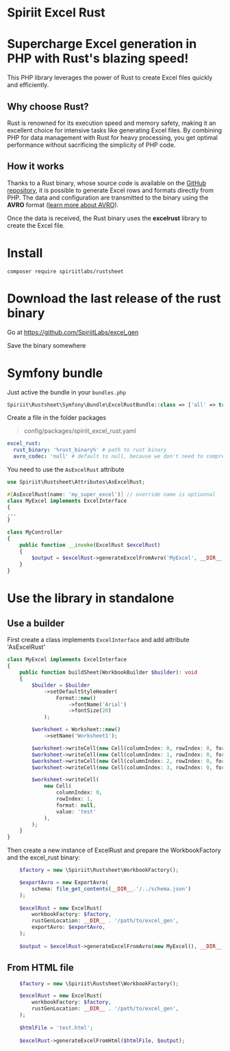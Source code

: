 Spiriit Excel Rust
==================

# Supercharge Excel generation in PHP with Rust's blazing speed!

This PHP library leverages the power of Rust to create Excel files quickly and efficiently.

## Why choose Rust?

Rust is renowned for its execution speed and memory safety, making it an excellent choice for intensive tasks like generating Excel files.
By combining PHP for data management with Rust for heavy processing, you get optimal performance without sacrificing the simplicity of PHP code.

## How it works

Thanks to a Rust binary, whose source code is available on the [GitHub repository](link_to_repo), it is possible to generate Excel rows and
formats directly from PHP. The data and configuration are transmitted to the binary using the **AVRO** format ([learn more about AVRO](link_to_avro)).

Once the data is received, the Rust binary uses the **excelrust** library to create the Excel file.


# Install

`composer require spiriitlabs/rustsheet`

# Download the last release of the rust binary

Go at https://github.com/SpiriitLabs/excel_gen

Save the binary somewhere

# Symfony bundle

Just active the bundle in your `bundles.php`

```php
Spiriit\Rustsheet\Symfony\Bundle\ExcelRustBundle::class => ['all' => true],
```

Create a file in the folder packages

> config/packages/spiriit_excel_rust.yaml

```yaml
excel_rust:
  rust_binary: '%rust_binary%' # path to rust binary
  avro_codec: 'null' # default to null, because we don't need to compress the file
```

You need to use the `AsExcelRust` attribute

```php
use Spiriit\Rustsheet\Attributes\AsExcelRust;

#[AsExcelRust(name: 'my_super_excel')] // override name is optionnal
class MyExcel implements ExcelInterface 
{
...
}
```

```php
class MyController
{
    public function __invoke(ExcelRust $excelRust)
    {
        $output = $excelRust->generateExcelFromAvro('MyExcel', __DIR__.'/myexcel_avro.xlsx');
    }
}
```

# Use the library in standalone

## Use a builder

First create a class implements `ExcelInterface` and add attribute 'AsExcelRust'

```php
class MyExcel implements ExcelInterface
{
    public function buildSheet(WorkbookBuilder $builder): void
    {
        $builder = $builder
            ->setDefaultStyleHeader(
                Format::new()
                    ->fontName('Arial')
                    ->fontSize(20)
            );

        $worksheet = Worksheet::new()
            ->setName('Worksheet1');

        $worksheet->writeCell(new Cell(columnIndex: 0, rowIndex: 0, format: null, value: 'Item'));
        $worksheet->writeCell(new Cell(columnIndex: 1, rowIndex: 0, format: null, value: 'Cost'));
        $worksheet->writeCell(new Cell(columnIndex: 2, rowIndex: 0, format: Format::new()->bold(), value: 'Date'));
        $worksheet->writeCell(new Cell(columnIndex: 3, rowIndex: 0, format: Format::new()->bold(), value: 'Autre'));

        $worksheet->writeCell(
            new Cell(
                columnIndex: 0,
                rowIndex: 1,
                format: null,
                value: 'test'
            ),
        );
    }
}
```

Then create a new instance of ExcelRust and prepare the WorkbookFactory and the excel_rust binary:

```php
    $factory = new \Spiriit\Rustsheet\WorkbookFactory();

    $exportAvro = new ExportAvro(
        schema: file_get_contents(__DIR__.'/../schema.json')
    );
    
    $excelRust = new ExcelRust(
        workbookFactory: $factory,
        rustGenLocation: __DIR__ . '/path/to/excel_gen',
        exportAvro: $exportAvro,
    );
    
    $output = $excelRust->generateExcelFromAvro(new MyExcel(), __DIR__.'/myexcel_avro.xlsx');

```

## From HTML file

```php
    $factory = new \Spiriit\Rustsheet\WorkbookFactory();

    $excelRust = new ExcelRust(
        workbookFactory: $factory,
        rustGenLocation: __DIR__ . '/path/to/excel_gen',
    );
    
    $htmlFile = 'test.html';
    
    $excelRust->generateExcelFromHtml($htmlFile, $output);
```

